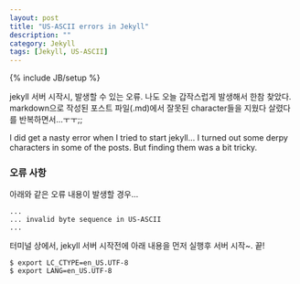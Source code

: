 ```yaml
---
layout: post
title: "US-ASCII errors in Jekyll"
description: ""
category: Jekyll
tags: [Jekyll, US-ASCII]
---
```

{% include JB/setup %}

jekyll 서버 시작시, 발생할 수 있는 오류.
나도 오늘 갑작스럽게 발생해서 한참 찾았다.
markdown으로 작성된 포스트 파일(.md)에서 잘못된 character들을 지웠다 살렸다를
반복하면서...ㅜㅜ;;

I did get a nasty error when I tried to start jekyll...
I turned out some derpy characters in some of the posts.
But finding them was a bit tricky.

### 오류 사항

아래와 같은 오류 내용이 발생할 경우...

    ...
    ... invalid byte sequence in US-ASCII
    ...

터미널 상에서, jekyll 서버 시작전에 아래 내용을 먼저 실행후 서버 시작~. 끝!

    $ export LC_CTYPE=en_US.UTF-8
    $ export LANG=en_US.UTF-8
    
